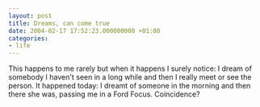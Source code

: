 ```yaml
---
layout: post
title: Dreams, can come true
date: 2004-02-17 17:52:23.000000000 +01:00
categories:
- life
---
```

This happens to me rarely but when it happens I surely notice: I dream of somebody I haven't seen in a long while and then I really meet or see the person. It happened today: I dreamt of someone in the morning and then there she was, passing me in a Ford Focus. Coincidence?

